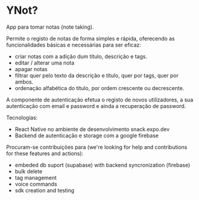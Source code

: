 # YNot?

App para tomar notas (note taking).

Permite o registo de notas de forma simples e rápida, oferecendo as funcionalidades básicas e necessárias para ser eficaz:

- criar notas com a adição dum título, descrição e tags.
- editar / alterar uma nota
- apagar notas
- filtrar quer pelo texto da descrição e título, quer por tags, quer por ambos.
- ordenação alfabética do título, por ordem crescente ou decrescente.

A componente de autenticação efetua o registo de novos utilizadores, a sua autenticação com email e password e ainda a recuperação de password.

Tecnologias:

- React Native no ambiente de desenvolvimento snack.expo.dev
- Backend de autenticação e storage com a google firebase
  
Procuram-se contribuições para (we're looking for help and contributions for these features and actions):

- embeded db suport (supabase) with backend syncronization (firebase)
- bulk delete
- tag management
- voice commands
- sdk creation and testing
